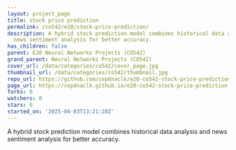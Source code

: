 ```yaml
---
layout: project_page
title: stock price prediction
permalink: /co542/e20/stock-price-prediction/
description: A hybrid stock prediction model combines historical data analysis and
  news sentiment analysis for better accuracy.
has_children: false
parent: E20 Neural Networks Projects (CO542)
grand_parent: Neural Networks Projects (CO542)
cover_url: /data/categories/co542/cover_page.jpg
thumbnail_url: /data/categories/co542/thumbnail.jpg
repo_url: https://github.com/cepdnaclk/e20-co542-stock-price-prediction
page_url: https://cepdnaclk.github.io/e20-co542-stock-price-prediction
forks: 0
watchers: 0
stars: 0
started_on: '2025-04-03T13:21:28Z'
---
```


A hybrid stock prediction model combines historical data analysis and news sentiment analysis for better accuracy.